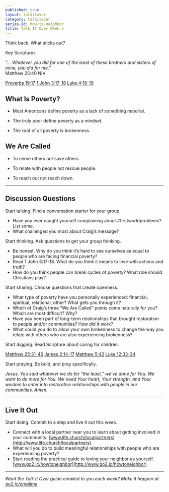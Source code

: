 ```yaml
---
published: true
layout: talkitover
category: talkitover
series-id: how-to-neighbor
title: Talk It Over Week 3
---
```


<p class="lead">Think back. What sticks out?</p> 

Key Scriptures

_"... Whatever you did for one of the least of these brothers and sisters of mine, you did for me."_  
Matthew 25:40 NIV 

[Proverbs 19:17](https://www.bible.com/bible/111/pro.19.17.niv) [1 John 3:17-18](https://www.bible.com/bible/111/1jn.3.17-18.niv) [Luke 4:18-19](https://www.bible.com/bible/111/luke.4.18-19.niv) 

## What Is Poverty?

* Most Americans define poverty as a lack of something material.   

* The truly poor define poverty as a mindset.  

* The root of all poverty is brokenness.  

## We Are Called
* To serve others not save others.

* To relate with people not rescue people.

* To reach out not reach down.

* * *

## Discussion Questions
<p class="lead">Start talking. Find a conversation starter for your group.</p> 

* Have you ever caught yourself complaining about #firstworldproblems? List some. 
* What challenged you most about Craig’s message? 

<p class="lead">Start thinking. Ask questions to get your group thinking.</p> 

* Be honest. Why do you think it’s hard to see ourselves as equal to people who are facing financial poverty? 
* Read 1 John 3:17-18. What do you think it means to love with actions and truth? 
* How do you think people can break cycles of poverty? What role should Christians play? 
 
<p class="lead">Start sharing. Choose questions that create openness.</p> 

* What type of poverty have you personally experienced: financial, spiritual, relational, other? What gets you through it? 
* Which of Craig’s three “We Are Called” points come naturally for you? Which are most difficult? Why? 
* Have you been part of long-term relationships that brought restoration to people and/or communities? How did it work? 
* What could you do to allow your own brokenness to change the way you relate with others who are also experiencing brokenness? 

<p class="lead">Start digging. Read Scripture about caring for children.</p> 

[Matthew 25:31-46](https://www.bible.com/bible/111/mat.25.31-46.niv) [James 2:14-17](https://www.bible.com/bible/111/james.2.14-17.niv) [Matthew 5:42](https://www.bible.com/bible/111/mat.5.42.niv) [Luke 12:33-34](https://www.bible.com/bible/111/luke.12.33-34.niv)

<p class="lead">Start praying. Be bold, and pray specifically.</p> 

_Jesus, You said whatever we do for “the least,” we’ve done for You. We want to do more for You. We need Your heart, Your strength, and Your wisdom to enter into restorative relationships with people in our communities. Amen._

* * *

## Live It Out
<p class="lead">Start doing. Commit to a step and live it out this week.</p>

* Connect with a local partner near you to learn about getting involved in your community. [www.life.church/localpartners](http://www.life.church/localpartners)
* What will you do to build meaningful relationships with people who are experiencing poverty? 
* Start reading the practical guide to loving your neighbor as yourself. [www.go2.lc/howtoneighbor](http://www.go2.lc/howtoneighbor) 

* * *

_Want the Talk It Over guide emailed to you each week? Make it happen at [go2.lc/emailme](/talkitover)_
